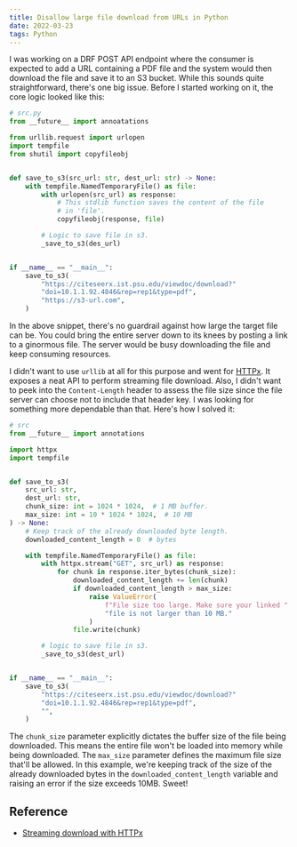 ```yaml
---
title: Disallow large file download from URLs in Python
date: 2022-03-23
tags: Python
---
```


I was working on a DRF POST API endpoint where the consumer is expected to add a URL containing a PDF file and the system would then download the file and save it to an S3 bucket. While this sounds quite straightforward, there's one big issue. Before I started working on it, the core logic looked like this:


```python
# src.py
from __future__ import annoatations

from urllib.request import urlopen
import tempfile
from shutil import copyfileobj


def save_to_s3(src_url: str, dest_url: str) -> None:
    with tempfile.NamedTemporaryFile() as file:
        with urlopen(src_url) as response:
            # This stdlib function saves the content of the file
            # in 'file'.
            copyfileobj(response, file)

        # Logic to save file in s3.
        _save_to_s3(des_url)


if __name__ == "__main__":
    save_to_s3(
        "https://citeseerx.ist.psu.edu/viewdoc/download?"
        "doi=10.1.1.92.4846&rep=rep1&type=pdf",
        "https://s3-url.com",
    )
```

In the above snippet, there's no guardrail against how large the target file can be. You could bring the entire server down to its knees by posting a link to a ginormous file. The server would be busy downloading the file and keep consuming resources.

I didn't want to use `urllib` at all for this purpose and went for [HTTPx](https://www.python-httpx.org/). It exposes a neat API to perform streaming file download. Also, I didn't want to peek into the `Content-Length` header to assess the file size since the file server can choose not to include that header key. I was looking for something more dependable than that. Here's how I solved it:

```python
# src
from __future__ import annotations

import httpx
import tempfile


def save_to_s3(
    src_url: str,
    dest_url: str,
    chunk_size: int = 1024 * 1024,  # 1 MB buffer.
    max_size: int = 10 * 1024 * 1024,  # 10 MB
) -> None:
    # Keep track of the already downloaded byte length.
    downloaded_content_length = 0  # bytes

    with tempfile.NamedTemporaryFile() as file:
        with httpx.stream("GET", src_url) as response:
            for chunk in response.iter_bytes(chunk_size):
                downloaded_content_length += len(chunk)
                if downloaded_content_length > max_size:
                    raise ValueError(
                        f"File size too large. Make sure your linked "
                        "file is not larger than 10 MB."
                    )
                file.write(chunk)

        # logic to save file in s3.
        _save_to_s3(dest_url)


if __name__ == "__main__":
    save_to_s3(
        "https://citeseerx.ist.psu.edu/viewdoc/download?"
        "doi=10.1.1.92.4846&rep=rep1&type=pdf",
        "",
    )
```

The `chunk_size` parameter explicitly dictates the buffer size of the file being downloaded. This means the entire file won't be loaded into memory while being downloaded. The `max_size` parameter defines the maximum file size that'll be allowed. In this example, we're keeping track of the size of the already downloaded bytes in the `downloaded_content_length` variable and raising an error if the size exceeds 10MB. Sweet!


## Reference

* [Streaming download with HTTPx](https://www.python-httpx.org/advanced/#monitoring-download-progress)
